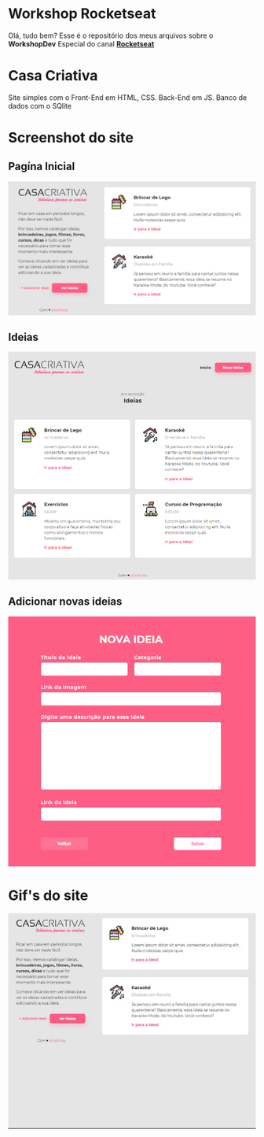 # Workshop Rocketseat 
<p>Olá, tudo bem? Esse é o repositório dos meus arquivos sobre o <strong>WorkshopDev</strong> Especial do canal <strong><a href="https://www.youtube.com/channel/UCSfwM5u0Kce6Cce8_S72olg">Rocketseat</a></strong></p>

# Casa Criativa
<p>Site simples com o Front-End em HTML, CSS. Back-End em JS. Banco de dados com o SQlite</p>

# Screenshot do site
## Pagína Inicial

![](https://github.com/guilhermeluan/Workshop-Rocketseat/blob/master/screenshots/home.png?raw=true)

## Ideias

![](https://github.com/guilhermeluan/Workshop-Rocketseat/blob/master/screenshots/ideias.png?raw=true)

## Adicionar novas ideias

![](https://github.com/guilhermeluan/Workshop-Rocketseat/blob/master/screenshots/nova_ideia.png?raw=true)

# Gif's do site
![](https://github.com/GuilhermeLuan/Workshop-Rocketseat/blob/master/screenshots/gif_ideias.gif)
